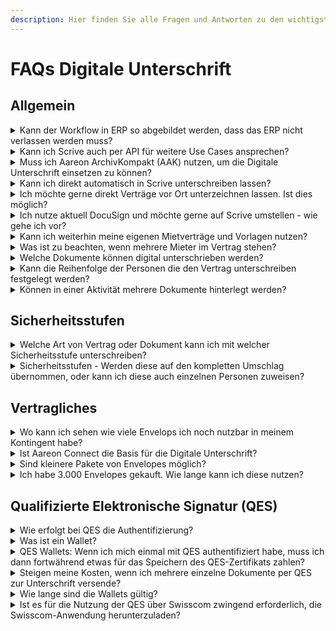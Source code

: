 ```yaml
---
description: Hier finden Sie alle Fragen und Antworten zu den wichtigsten Themen.
---
```


# FAQs Digitale Unterschrift

## Allgemein

<details>

<summary>Kann der Workflow in ERP so abgebildet werden, dass das ERP nicht verlassen werden muss?</summary>

Ja, aber es muss das zu unterzeichnende Dokument final über die erhaltene Email signiert werden.

</details>

<details>

<summary>Kann ich Scrive auch per API für weitere Use Cases ansprechen?</summary>

Ja, bei individuellen Use Cases die nicht abdecket sind können Sie die Scrive API ([Dokumentation](https://apidocs.scrive.com/)) auch via Aareon Connect Low Code oder direkt ansprechen.

</details>

<details>

<summary>Muss ich Aareon ArchivKompakt (AAK) nutzen, um die Digitale Unterschrift einsetzen zu können?</summary>

Ja, eine Anbindung ArchivKompakt ist notwendig und aktuell werden keine anderen Archive oder DMS für die Digitale Unterschrift unterstützt.

</details>

<details>

<summary>Kann ich direkt automatisch in Scrive unterschreiben lassen?</summary>

Nein, Sie erhalten eine Email, damit die Verifizierung durchgeführt werden kann, wonach Sie unterzeichnen können.

</details>

<details>

<summary>Ich möchte gerne direkt Verträge vor Ort unterzeichnen lassen. Ist dies möglich?</summary>

Ja, mit der [#vor-ort-unterschrift](scrive-technologie-partner.md#vor-ort-unterschrift "mention").

</details>

<details>

<summary>Ich nutze aktuell DocuSign und möchte gerne auf Scrive umstellen - wie gehe ich vor?</summary>

Wenden Sie sich direkt an Ihren Account Manager.

</details>

<details>

<summary>Kann ich weiterhin meine eigenen Mietverträge und Vorlagen nutzen?</summary>

Ja, Sie nutzen ihre gewohnten Vorlagen und fügen lediglich sogenannte "Anchor Tags" in die Vorlagen ein, damit die Unterschrift und andere Informationen an der richtigen Stelle eingesetzt werden.

</details>

<details>

<summary>Was ist zu beachten, wenn mehrere Mieter im Vertrag stehen?</summary>

Jede Vertragspartei durchläuft den Unterschriftsprozess individuell. Dadurch können auch mehrere Mieter problemlos einen Vertrag unabhängig voneinander unterzeichnen. Der endgültige Vertrag wird erst archiviert, wenn alle Parteien unterschrieben haben.

</details>

<details>

<summary>Welche Dokumente können digital unterschrieben werden?</summary>

Komplett integriert können je nach ERP entweder alle Dokumente oder Dokumente die auf Mietverträgen basieren unterschrieben werden, weiter Details:[#funktionsumfang-und-roadmap-je-erp](erps/#funktionsumfang-und-roadmap-je-erp "mention").

Alle Dokumente, unabhängig vom ERP, können zudem direkt in Scrive mit [#standalone-nutzung-ohne-erp-system](scrive-technologie-partner.md#standalone-nutzung-ohne-erp-system "mention") unterschrieben werden.

</details>

<details>

<summary>Kann die Reihenfolge der Personen die den Vertrag unterschreiben festgelegt werden?</summary>

Dies ist Teil der Roadmap ( [#funktionsumfang-und-roadmap-je-erp](erps/#funktionsumfang-und-roadmap-je-erp "mention")) und aktuell noch nicht möglich.

</details>

<details>

<summary>Können in einer Aktivität mehrere Dokumente hinterlegt werden?</summary>

Ja, sie können z.B. folgende Dokumente in einer Aktivität hinterlegen und somit als Teil von einem Umschlag senden:

1. Mietvertrag&#x20;
   1. inkl. Hausordnung (Bestandteil des Mietvertrags)
2. Wohngeberbescheinigung&#x20;
3. Beitrittserklärung (Mitgliedsantrag Genossenschaft)
4. SEPA Lastschriftmandat&#x20;

</details>

## Sicherheitsstufen

<details>

<summary>Welche Art von Vertrag oder Dokument kann ich mit welcher Sicherheitsstufe unterschreiben?</summary>

Dies ist grundsätzlich Ihnen überlassen, wir empfehlen folgende Handhabung: [#wann-sollte-die-qes-genutzt-werden](scrive-technologie-partner.md#wann-sollte-die-qes-genutzt-werden "mention").

</details>

<details>

<summary>Sicherheitsstufen - Werden diese auf den kompletten Umschlag übernommen, oder kann ich diese auch einzelnen Personen zuweisen?</summary>

Die Sicherheitsstufe gilt für alle Personen eines Umschlags.

</details>

## Vertragliches

<details>

<summary>Wo kann ich sehen wie viele Envelops ich noch nutzbar in meinem Kontingent habe?</summary>

Sie können jederzeit Ihre aktuelle Nutzung im [Scrive Dashboard](https://scrive.com/new/dashboard) einsehen.

</details>

<details>

<summary>Ist Aareon Connect die Basis für die Digitale Unterschrift?</summary>

Ja, Aareon Connect ist quasi der "App Store" von Aareon und daher allgemein das Portal, das die Basis für integrierte Drittsoftware bildet.

</details>

<details>

<summary>Sind kleinere Pakete von Envelopes möglich?</summary>

Ja, das kleinste mögliche Paket ist 100.

</details>

<details>

<summary>Ich habe 3.000 Envelopes gekauft. Wie lange kann ich diese nutzen?</summary>

Die Envelopes können im Standard ein Jahr genutzt werden.

</details>

## Qualifizierte Elektronische Signatur (QES)

<details>

<summary>Wie erfolgt bei QES die Authentifizierung?</summary>

Der Unterzeichner kann sich entweder per Video-Identifkation, Selfie-Ident oder persönlich vor Ort authentifizieren (weitere Details: [#ablauf-von-qes-in-scrive](scrive-technologie-partner.md#ablauf-von-qes-in-scrive "mention")).

</details>

<details>

<summary>Was ist ein Wallet?</summary>

Ein Wallet erlaubt es Ihnen eine einmal gemachte erfolgreiche Video- oder Selfie-Identifikation in Form eines Zertifikats in einer App für zukünftige Legitimationen zu speichern.

</details>

<details>

<summary>QES Wallets: Wenn ich mich einmal mit QES authentifiziert habe, muss ich dann fortwährend etwas für das Speichern des QES-Zertifikats zahlen?</summary>

Nein, es entstehen keine laufenden Kosten. Es entstehen lediglich vorgangsbezogene Kosten je nach Art der Legitimation unterschiedlich hoch sein können.

</details>

<details>

<summary>Steigen meine Kosten, wenn ich mehrere einzelne Dokumente per QES zur Unterschrift versende?</summary>

Ja, jedes einzelne Dokument kostet die QES-Gebühr. Um Kosten zu reduzieren und den Workflow Ihrer Unterschreiber optimal zu gestalten, empfehlen wir alle einzelnen zu unterschreibenden Dokumente in einem PDF zusammen zu fassen.

</details>

<details>

<summary>Wie lange sind die Wallets gültig?</summary>

Dies hängt von der Art der initialen Legitimation ab und ist zwischen 2 und 5 Jahren:

* SRS Videoidentifizierung - bis 5 Jahre
* RA App - bis 5 Jahre&#x20;
* SRS Selfie-Ident - bis 2 Jahre

</details>

<details>

<summary>Ist es für die Nutzung der QES über Swisscom zwingend erforderlich, die Swisscom-Anwendung herunterzuladen?</summary>

Nein, Benutzer können sich entweder über die App oder per SMS authentifizieren.

</details>
